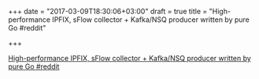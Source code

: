 +++
date = "2017-03-09T18:30:06+03:00"
draft = true
title = "High-performance IPFIX, sFlow collector + Kafka/NSQ producer written by pure Go  #reddit"

+++

<p><a href="https://t.co/uGbK09gPiW">High-performance IPFIX, sFlow collector + Kafka/NSQ producer written by pure Go  #reddit</a></p>
